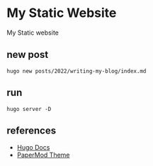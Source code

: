 

# My Static Website

My Static website

## new post

```shell
hugo new posts/2022/writing-my-blog/index.md
```

## run

```shell
hugo server -D
```

## references

- [Hugo Docs](https://gohugo.io/documentation/)
- [PaperMod Theme](https://themes.gohugo.io/themes/hugo-papermod/)
